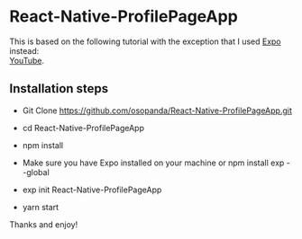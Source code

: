 # React-Native-ProfilePageApp

This is based on the following tutorial with the exception that I used [Expo](https://expo.io/) instead: <br />
[YouTube](https://youtu.be/AV41HahZEpU).


## Installation steps

- Git Clone https://github.com/osopanda/React-Native-ProfilePageApp.git

- cd React-Native-ProfilePageApp

- npm install

- Make sure you have Expo installed on your machine or npm install exp --global

- exp init React-Native-ProfilePageApp

- yarn start


Thanks and enjoy!